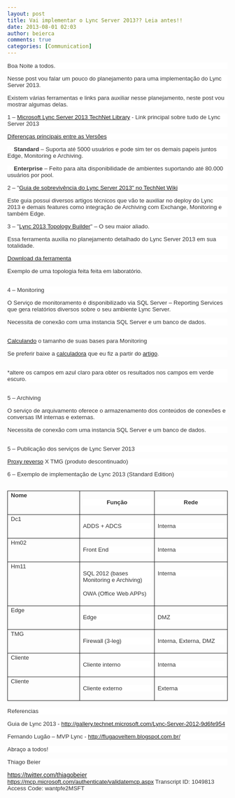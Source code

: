 ```yaml
---
layout: post
title: Vai implementar o Lync Server 2013?? Leia antes!!
date: 2013-08-01 02:03
author: beierca
comments: true
categories: [Communication]
---
```

<img alt="" src="http://thiagobeier.files.wordpress.com/2013/08/080113_0208_vaiimplemen1.png" align="left" /><span style="color:#444444;font-family:Arial;font-size:18pt;background-color:white;">
</span>
<p style="background:white;"></p>
<p style="background:white;"></p>
<p style="background:white;"><span style="color:#333333;font-family:Arial;font-size:10pt;">Boa Noite a todos.
</span></p>
<p style="background:white;"><span style="color:#333333;font-family:Arial;font-size:10pt;">Nesse post vou falar um pouco do planejamento para uma implementação do Lync Server 2013.
</span></p>
<p style="background:white;"><span style="color:#333333;font-family:Arial;font-size:10pt;">Existem várias ferramentas e links para auxiliar nesse planejamento, neste post vou mostrar algumas delas.
</span></p>
<p style="background:white;"></p>
<p style="background:white;"><span style="color:#333333;font-family:Arial;font-size:10pt;">1 – <a href="http://technet.microsoft.com/en-us/library/gg398616.aspx">Microsoft Lync Server 2013 TechNet Library</a> - Link principal sobre tudo de Lync Server 2013
</span></p>
<p style="background:white;"><a href="http://technet.microsoft.com/en-us/library/gg398588.aspx"><span style="font-family:Arial;font-size:10pt;">Diferenças principais entre as Versões</span></a><span style="color:#333333;font-family:Arial;font-size:10pt;">
</span></p>
<p style="background:white;"><span style="color:#333333;font-family:Arial;font-size:10pt;">    <strong>Standard</strong> – Suporta até 5000 usuários e pode sim ter os demais papeis juntos Edge, Monitoring e Archiving.
</span></p>
<p style="background:white;"><span style="color:#333333;font-family:Arial;font-size:10pt;">    <strong>Enterprise</strong> – Feito para alta disponibilidade de ambientes suportando até 80.000 usuários por pool.
</span></p>
<p style="background:white;"></p>
<p style="background:white;"><span style="color:#333333;font-family:Arial;font-size:10pt;">2 – "<a href="http://social.technet.microsoft.com/wiki/pt-br/contents/articles/12415.guia-de-sobrevivencia-lync-server-2013.aspx">Guia de sobrevivência do Lync Server 2013</a><a href="http://technet.microsoft.com/pt-br/exchange/jj657516">" no TechNet Wiki
</a></span></p>
<p style="background:white;"><span style="color:#333333;font-family:Arial;font-size:10pt;">Este guia possui diversos artigos técnicos que vão te auxiliar no deploy do Lync 2013 e demais features como integração de Archiving com Exchange, Monitoring e também Edge.
</span></p>
<p style="background:white;"></p>
<p style="background:white;"><span style="color:#333333;font-family:Arial;font-size:10pt;">3 – "<a href="http://technet.microsoft.com/en-us/library/gg398788.aspx">Lync 2013 Topology Builder</a>" – O seu maior aliado.
</span></p>
<p style="background:white;"><span style="color:#333333;font-family:Arial;font-size:10pt;">Essa ferramenta auxilia no planejamento detalhado do Lync Server 2013 em sua totalidade.
</span></p>
<p style="background:white;"><a href="http://www.microsoft.com/en-us/download/details.aspx?id=36823"><span style="font-family:Arial;font-size:10pt;">Download da ferramenta</span></a><span style="color:#333333;font-family:Arial;font-size:10pt;">
</span></p>
<p style="background:white;"></p>
<span style="color:#333333;font-family:Arial;font-size:10pt;">Exemplo de uma topologia feita feita em laboratório.
</span>
<p style="background:white;"><img alt="" src="http://thiagobeier.files.wordpress.com/2013/08/080113_0208_vaiimplemen2.png" /><span style="color:#333333;font-family:Arial;font-size:10pt;">
</span></p>
<p style="background:white;"><span style="color:#333333;font-family:Arial;font-size:10pt;">4 – Monitoring
</span></p>
<p style="background:white;"><span style="color:#333333;font-family:Arial;font-size:10pt;">O Serviço de monitoramento é disponibilizado via SQL Server – Reporting Services que gera relatórios diversos sobre o seu ambiente Lync Server.
</span></p>
<p style="background:white;"><span style="color:#333333;font-family:Arial;font-size:10pt;">Necessita de conexão com uma instancia SQL Server e um banco de dados.
</span></p>
<p style="background:white;"><img alt="" src="http://thiagobeier.files.wordpress.com/2013/08/080113_0208_vaiimplemen3.png" /><span style="color:#333333;font-family:Arial;font-size:10pt;">
</span></p>
<p style="background:white;"><a href="http://technet.microsoft.com/en-us/library/gg615015.aspx"><span style="font-family:Arial;font-size:10pt;">Calculando</span></a><span style="color:#333333;font-family:Arial;font-size:10pt;"> o tamanho de suas bases para Monitoring
</span></p>
<p style="background:white;"><span style="color:#333333;font-family:Arial;font-size:10pt;">Se preferir baixe a <a href="https://skydrive.live.com/?cid=e883a4b81ca9b210&amp;id=E883A4B81CA9B210%21340">calculadora</a> que eu fiz a partir do <a href="http://tsoorad.blogspot.com.br/2013/03/lync-2013-archiving.html">artigo</a>.
</span></p>
<p style="background:white;"><img alt="" src="http://thiagobeier.files.wordpress.com/2013/08/080113_0208_vaiimplemen4.png" /><span style="color:#333333;font-family:Arial;font-size:10pt;">
</span></p>
<p style="background:white;"><span style="color:#333333;font-family:Arial;font-size:10pt;">*altere os campos em azul claro para obter os resultados nos campos em verde escuro.
</span></p>
<p style="background:white;"><img alt="" src="http://thiagobeier.files.wordpress.com/2013/08/080113_0208_vaiimplemen5.png" /><span style="color:#333333;font-family:Arial;font-size:10pt;">
</span></p>
<p style="background:white;"></p>
<span style="color:#333333;font-family:Arial;font-size:10pt;">5 – Archiving
</span>
<p style="background:white;"><span style="color:#333333;font-family:Arial;font-size:10pt;">O serviço de arquivamento oferece o armazenamento dos conteúdos de conexões e conversas IM internas e externas.
</span></p>
<p style="background:white;"><span style="color:#333333;font-family:Arial;font-size:10pt;">Necessita de conexão com uma instancia SQL Server e um banco de dados.
</span></p>
<p style="background:white;"><img alt="" src="http://thiagobeier.files.wordpress.com/2013/08/080113_0208_vaiimplemen6.png" /><span style="color:#333333;font-family:Arial;font-size:10pt;">
</span></p>
<p style="background:white;"><span style="color:#333333;font-family:Arial;font-size:10pt;">5 – Publicação dos serviços de Lync Server 2013
</span></p>
<p style="background:white;"><a href="http://technet.microsoft.com/en-us/library/gg398069.aspx"><span style="font-family:Arial;font-size:10pt;">Proxy reverso</span></a><span style="color:#333333;font-family:Arial;font-size:10pt;"> X TMG (produto descontinuado)
</span></p>
<p style="background:white;"></p>
<p style="background:white;"><span style="color:#333333;font-family:Arial;font-size:10pt;">6 – Exemplo de implementação de Lync 2013 (Standard Edition)
</span></p>
<p style="background:white;"><img alt="" src="http://thiagobeier.files.wordpress.com/2013/08/080113_0208_vaiimplemen7.png" /><span style="font-family:Arial;font-size:12pt;">
</span></p>

<div>
<table style="border-collapse:collapse;" border="0"><col style="width:208px;" /> <col style="width:208px;" /> <col style="width:208px;" />
<tbody valign="top">
<tr>
<td style="padding-left:7px;padding-right:7px;border:solid .5pt;"><span style="color:#333333;font-family:Arial;font-size:10pt;"><strong>Nome</strong></span></td>
<td style="padding-left:7px;padding-right:7px;border-top:solid .5pt;border-left:none;border-bottom:solid .5pt;border-right:solid .5pt;">
<p style="text-align:center;background:white;"><span style="color:#333333;font-family:Arial;font-size:10pt;"><strong>Função</strong></span></p>
</td>
<td style="padding-left:7px;padding-right:7px;border-top:solid .5pt;border-left:none;border-bottom:solid .5pt;border-right:solid .5pt;">
<p style="text-align:center;background:white;"><span style="color:#333333;font-family:Arial;font-size:10pt;"><strong>Rede</strong></span></p>
</td>
</tr>
<tr>
<td style="padding-left:7px;padding-right:7px;border-top:none;border-left:solid .5pt;border-bottom:solid .5pt;border-right:solid .5pt;"><span style="color:#333333;font-family:Arial;font-size:10pt;">Dc1</span></td>
<td style="padding-left:7px;padding-right:7px;border-top:none;border-left:none;border-bottom:solid .5pt;border-right:solid .5pt;">
<p style="background:white;"><span style="color:#333333;font-family:Arial;font-size:10pt;">ADDS + ADCS</span></p>
</td>
<td style="padding-left:7px;padding-right:7px;border-top:none;border-left:none;border-bottom:solid .5pt;border-right:solid .5pt;">
<p style="background:white;"><span style="color:#333333;font-family:Arial;font-size:10pt;">Interna</span></p>
</td>
</tr>
<tr>
<td style="padding-left:7px;padding-right:7px;border-top:none;border-left:solid .5pt;border-bottom:solid .5pt;border-right:solid .5pt;"><span style="color:#333333;font-family:Arial;font-size:10pt;">Hm02</span></td>
<td style="padding-left:7px;padding-right:7px;border-top:none;border-left:none;border-bottom:solid .5pt;border-right:solid .5pt;">
<p style="background:white;"><span style="color:#333333;font-family:Arial;font-size:10pt;">Front End</span></p>
</td>
<td style="padding-left:7px;padding-right:7px;border-top:none;border-left:none;border-bottom:solid .5pt;border-right:solid .5pt;">
<p style="background:white;"><span style="color:#333333;font-family:Arial;font-size:10pt;">Interna</span></p>
</td>
</tr>
<tr>
<td style="padding-left:7px;padding-right:7px;border-top:none;border-left:solid .5pt;border-bottom:solid .5pt;border-right:solid .5pt;"><span style="color:#333333;font-family:Arial;font-size:10pt;">Hm11</span></td>
<td style="padding-left:7px;padding-right:7px;border-top:none;border-left:none;border-bottom:solid .5pt;border-right:solid .5pt;">
<p style="background:white;"><span style="color:#333333;font-family:Arial;font-size:10pt;">SQL 2012 (bases Monitoring e Archiving)
</span></p>
<p style="background:white;"><span style="color:#333333;font-family:Arial;font-size:10pt;">OWA (Office Web APPs)</span></p>
</td>
<td style="padding-left:7px;padding-right:7px;border-top:none;border-left:none;border-bottom:solid .5pt;border-right:solid .5pt;">
<p style="background:white;"><span style="color:#333333;font-family:Arial;font-size:10pt;">Interna</span></p>
</td>
</tr>
<tr>
<td style="padding-left:7px;padding-right:7px;border-top:none;border-left:solid .5pt;border-bottom:solid .5pt;border-right:solid .5pt;"><span style="color:#333333;font-family:Arial;font-size:10pt;">Edge</span></td>
<td style="padding-left:7px;padding-right:7px;border-top:none;border-left:none;border-bottom:solid .5pt;border-right:solid .5pt;">
<p style="background:white;"><span style="color:#333333;font-family:Arial;font-size:10pt;">Edge</span></p>
</td>
<td style="padding-left:7px;padding-right:7px;border-top:none;border-left:none;border-bottom:solid .5pt;border-right:solid .5pt;">
<p style="background:white;"><span style="color:#333333;font-family:Arial;font-size:10pt;">DMZ</span></p>
</td>
</tr>
<tr>
<td style="padding-left:7px;padding-right:7px;border-top:none;border-left:solid .5pt;border-bottom:solid .5pt;border-right:solid .5pt;"><span style="color:#333333;font-family:Arial;font-size:10pt;">TMG</span></td>
<td style="padding-left:7px;padding-right:7px;border-top:none;border-left:none;border-bottom:solid .5pt;border-right:solid .5pt;">
<p style="background:white;"><span style="color:#333333;font-family:Arial;font-size:10pt;">Firewall (3-leg)</span></p>
</td>
<td style="padding-left:7px;padding-right:7px;border-top:none;border-left:none;border-bottom:solid .5pt;border-right:solid .5pt;">
<p style="background:white;"><span style="color:#333333;font-family:Arial;font-size:10pt;">Interna, Externa, DMZ</span></p>
</td>
</tr>
<tr>
<td style="padding-left:7px;padding-right:7px;border-top:none;border-left:solid .5pt;border-bottom:solid .5pt;border-right:solid .5pt;"><span style="color:#333333;font-family:Arial;font-size:10pt;">Cliente</span></td>
<td style="padding-left:7px;padding-right:7px;border-top:none;border-left:none;border-bottom:solid .5pt;border-right:solid .5pt;">
<p style="background:white;"><span style="color:#333333;font-family:Arial;font-size:10pt;">Cliente interno</span></p>
</td>
<td style="padding-left:7px;padding-right:7px;border-top:none;border-left:none;border-bottom:solid .5pt;border-right:solid .5pt;">
<p style="background:white;"><span style="color:#333333;font-family:Arial;font-size:10pt;">Interna</span></p>
</td>
</tr>
<tr>
<td style="padding-left:7px;padding-right:7px;border-top:none;border-left:solid .5pt;border-bottom:solid .5pt;border-right:solid .5pt;"><span style="color:#333333;font-family:Arial;font-size:10pt;">Cliente</span></td>
<td style="padding-left:7px;padding-right:7px;border-top:none;border-left:none;border-bottom:solid .5pt;border-right:solid .5pt;">
<p style="background:white;"><span style="color:#333333;font-family:Arial;font-size:10pt;">Cliente externo</span></p>
</td>
<td style="padding-left:7px;padding-right:7px;border-top:none;border-left:none;border-bottom:solid .5pt;border-right:solid .5pt;">
<p style="background:white;"><span style="color:#333333;font-family:Arial;font-size:10pt;">Externa</span></p>
</td>
</tr>
</tbody>
</table>
</div>
<p style="background:white;"></p>
<p style="background:white;"><span style="color:#333333;font-family:Arial;font-size:10pt;">Referencias
</span></p>
<p style="background:white;"><span style="font-family:Arial;"><span style="color:#333333;font-size:10pt;">Guia de Lync 2013 - <a href="http://gallery.technet.microsoft.com/Lync-Server-2012-9d6fe954">http://gallery.technet.microsoft.com/Lync-Server-2012-9d6fe954</a></span><span style="font-size:12pt;">
</span></span></p>
<p style="background:white;"><span style="color:#333333;font-family:Arial;font-size:10pt;">Fernando Lugão – MVP Lync - <a href="http://flugaoveltem.blogspot.com.br/">http://flugaoveltem.blogspot.com.br/</a>
</span></p>
<p style="background:white;"><span style="color:#333333;font-family:Arial;font-size:10pt;">Abraço a todos!
</span></p>
<p style="background:white;"></p>
<p style="background:white;"><span style="color:#333333;font-family:Arial;font-size:10pt;">Thiago Beier
</span></p>
<a href="https://twitter.com/thiagobeier"><span style="font-family:Arial;">https://twitter.com/thiagobeier</span></a><span style="font-family:Arial;">
<a href="https://mcp.microsoft.com/authenticate/validatemcp.aspx"><span style="font-size:10pt;">https://mcp.microsoft.com/authenticate/validatemcp.aspx</span></a><span style="color:#333333;font-size:10pt;">
Transcript ID: 1049813
Access Code: wantpfe2MSFT</span>
</span>
